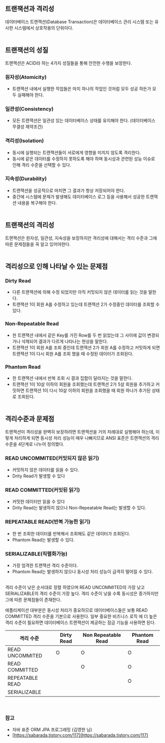 ## 트랜잭션과 격리성

데이터베이스 트랜잭션(Database Transaction)은 데이터베이스 관리 시스템 또는 유사한 시스템에서 상호작용의 단위이다.
<br/><br/>

## 트랜잭션의 성질

트랜잭션은 ACID라 하는 4가지 성질들을 통해 안전한 수행을 보장한다.

### 원자성(Atomicity)

- 트랜잭션 내에서 실행한 작업들은 마치 하나의 작업인 것처럼 모두 성공 하든가 모두 실패해야 한다.

### 일관성(Consistency)

- 모든 트랜잭션은 일관성 있는 데이터베이스 상태를 유지해야 한다. (데이터베이스 무결성 제약조건)

### 격리성(Isolation)

- 동시에 실행되는 트랜잭션들이 서로에게 영향을 미치지 않도록 격리한다.
- 동시에 같은 데이터를 수정하지 못하도록 해야 하며 동시성과 관련된 성능 이슈로 인해 격리 수준을 선택할 수 있다.

### 지속성(Durability)

- 트랜잭션을 성공적으로 마치면 그 결과가 항상 저장되어야 한다.
- 중간에 시스템에 문제가 발생해도 데이터베이스 로그 등을 사용해서 성공한 트랜잭션 내용을 복구해야 한다.
<br/><br/>

## 트랜잭션의 격리성

트랜잭션은 원자성, 일관성, 지속성을 보장하지만 격리성에 대해서는 격리 수준과 그에 따른 문제점들을 꼭 알고 있어야한다.
<br/><br/>

## 격리성으로 인해 나타날 수 있는 문제점

### Dirty Read

- 다른 트랜잭션에 의해 수정 되었지만 아직 커밋되지 않은 데이터를 읽는 것을 말한다.
- 트랜잭션 1이 회원 A를 수정하고 있는데 트랜잭션 2가 수정중인 데이터를 조회할 수 있다.

### Non-Repeatable Read

- 한 트랜잭션 내에서 같은 Key를 가진 Row를 두 번 읽었는데 그 사이에 값이 변경되거나 삭제되어 결과가 다르게 나타나는 현상을 말한다.
- 트랜잭션 1이 회원 A를 조회 중인데 트랜잭션 2가 회원 A를 수정하고 커밋하게 되면 트랜잭션 1이 다시 회원 A를 조회 했을 때 수정된 데이터가 조회된다.

### Phantom Read

- 한 트랜잭션 내에서 반복 조회 시 결과 집합이 달라지는 것을 말한다.
- 트랜잭션 1이 10살 이하의 회원을 조회했는데 트랜잭션 2가 5살 회원을 추가하고 커밋하면 
트랜잭션 1이 다시 10살 이하의 회원을 조회했을 때 회원 하나가 추가된 상태로 조회된다.
<br/><br/>

## 격리수준과 문제점

트랜잭션이 격리성을 완벽히 보장하려면 트랜잭션을 거의 차례대로 실행해야 하는데,
이렇게 처리하게 되면 동시성 처리 성능이 매우 나빠지므로 ANSI 표준은 트랜잭션의 격리수준을 4단계로 나누어 정의했다.

### READ UNCOMMITED(커밋되지 않은 읽기)

- 커밋하지 않은 데이터를 읽을 수 있다.
- Drity Read가 발생할 수 있다

### READ COMMITTED(커밋된 읽기)

- 커밋한 데이터만 읽을 수 있다
- Drity Read는 발생하지 않으나 Non-Repeatable Read는 발생할 수 있다.

### REPEATABLE READ(반복 가능한 읽기)

- 한 번 조회한 데이터를 반복해서 조회해도 같은 데이터가 조회된다.
- Phantom Read는 발생할 수 있다.

### SERIALIZABLE(직렬화가능)

- 가장 엄격한 트랜잭션 격리 수준이다.
- Phantom Read는 발생하지 않으나 동시성 처리 성능이 급격히 떨어질 수 있다.
<br/><br/>

격리 수준이 낮은 순서대로 정렬 하였으며 READ UNCOMMITED의 가장 낮고 SERIALIZABLE의 격리 수준이 가장 높다. 
격리 수준이 낮을 수록 동시성은 증가하지만 그에 따른 문제점들이 존재한다.

애플리케이션 대부분은 동시성 처리가 중요하므로 데이터베이스들은 보통 READ COMMITTED 격리 수준을 기본으로 사용한다. 
일부 중요한 비즈니스 로직 에 더 높은 격리 수준이 필요하면 데이터베이스 트랜잭션이 제공하는 잠금 기능을 사용하면 된다.

| 격리 수준 | Dirty Read | Non Repeatable Read | Phantom Read |
| ------- | ---------- |-------------------- | ------------ |
|READ UNCOMMITED| O | O | O |
|READ COMMITTED|  | O | O |
|REPEATABLE READ|  |  | O |
|SERIALIZABLE|  |  |  |
<br/>

### 참고
- 자바 표준 ORM JPA 프로그래밍 (김영한 님)
- [https://sabarada.tistory.com/117](https://sabarada.tistory.com/117)
